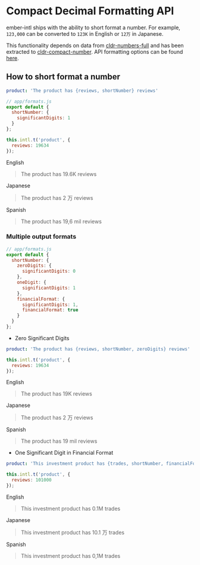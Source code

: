 # Compact Decimal Formatting API

ember-intl ships with the ability to short format a number. For example, `123,000` can be
converted to `123K` in English or `12万` in Japanese.

This functionality depends on data from [cldr-numbers-full](https://github.com/unicode-cldr/cldr-numbers-full) and has been extracted
to [cldr-compact-number](https://github.com/snewcomer/cldr-compact-number). API formatting options can be found [here](https://github.com/snewcomer/cldr-compact-number#usage).

## How to short format a number

```yaml
product: 'The product has {reviews, shortNumber} reviews'
```

```js
// app/formats.js
export default {
  shortNumber: {
    significantDigits: 1
  }
};
```

```js
this.intl.t('product', {
  reviews: 19634
});
```

English

> The product has 19.6K reviews

Japanese

> The product has 2 万 reviews

Spanish

> The product has 19,6 mil reviews

### Multiple output formats

```js
// app/formats.js
export default {
  shortNumber: {
    zeroDigits: {
      significantDigits: 0
    },
    oneDigit: {
      significantDigits: 1
    },
    financialFormat: {
      significantDigits: 1,
      financialFormat: true
    }
  }
};
```

- Zero Significant Digits

```yaml
product: 'The product has {reviews, shortNumber, zeroDigits} reviews'
```

```js
this.intl.t('product', {
  reviews: 19634
});
```

English

> The product has 19K reviews

Japanese

> The product has 2 万 reviews

Spanish

> The product has 19 mil reviews

- One Significant Digit in Financial Format

```yaml
product: 'This investment product has {trades, shortNumber, financialFormat} trades'
```

```js
this.intl.t('product', {
  reviews: 101000
});
```

English

> This investment product has 0.1M trades

Japanese

> This investment product has 10.1 万 trades

Spanish

> This investment product has 0,1M trades

